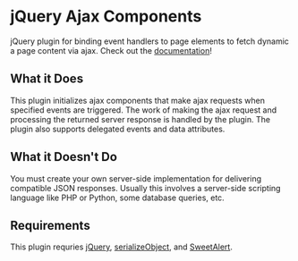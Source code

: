 # jQuery Ajax Components
jQuery plugin for binding event handlers to page elements to fetch dynamic a page content via ajax. Check out the [documentation](https://cdn.rawgit.com/tsumikiri/jquery-ajax-components/master/index.html)!

## What it Does
This plugin initializes ajax components that make ajax requests when specified events are triggered. The work of making the ajax request and processing the returned server response is handled by the plugin. The plugin also supports delegated events and data attributes.

## What it Doesn't Do
You must create your own server-side implementation for delivering compatible JSON responses. Usually this involves a server-side scripting language like PHP or Python, some database queries, etc.

## Requirements
This plugin requries [jQuery](https://jquery.com/download/), [serializeObject](https://github.com/hongymagic/jQuery.serializeObject), and [SweetAlert](http://t4t5.github.io/sweetalert/).
